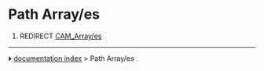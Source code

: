 # Path Array/es
1.  REDIRECT [CAM_Array/es](CAM_Array/es.md)



---
⏵ [documentation index](../README.md) > Path Array/es
